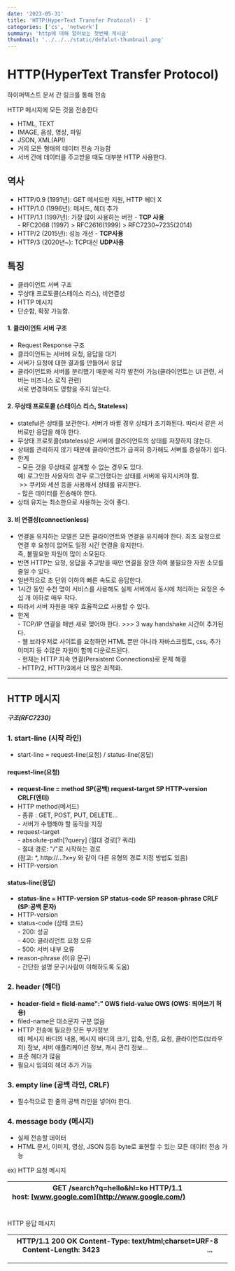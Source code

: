 ```yaml
---
date: '2023-05-31'
title: 'HTTP(HyperText Transfer Protocol) - 1'
categories: ['cs', 'network']
summary: 'http에 대해 알아보는 첫번째 게시글'
thumbnail: '../../../static/defalut-thumbnail.png'
---
```


# HTTP(HyperText Transfer Protocol)

하이퍼텍스트 문서 간 링크를 통해 전송

HTTP 메시지에 모든 것을 전송한다

- HTML, TEXT
- IMAGE, 음성, 영상, 파일
- JSON, XML(API)
- 거의 모든 형태의 데이터 전송 가능함
- 서버 간에 데이터를 주고받을 때도 대부분 HTTP 사용한다.

## 역사

- HTTP/0.9 (1991년): GET 메서드만 지원, HTTP 헤더 X
- HTTP/1.0 (1996년): 메서드, 헤더 추가
- HTTP/1.1 (1997년): 가장 많이 사용하는 버전 - **TCP 사용**  
  \- RFC2068 (1997) > RFC2616(1999) > RFC7230~7235(2014)
- HTTP/2 (2015년): 성능 개선 - **TCP사용**
- HTTP/3 (2020년~): TCP대신 **UDP사용**

## 특징

- 클라이언트 서버 구조
- 무상태 프로토콜(스테이스 리스), 비연결성
- HTTP 메시지
- 단순함, 확장 가능함.

#### 1\. 클라이언트 서버 구조

- Request Response 구조
- 클라이언트는 서버에 요청, 응답을 대기
- 서버가 요청에 대한 결과를 만들어서 응답
- 클라이언트와 서버를 분리했기 때문에 각각 발전이 가능(클라이언트는 UI 관련, 서버는 비즈니스 로직 관련)  
  서로 변경하여도 영향을 주지 않는다.

#### 2\. 무상태 프로토콜 (스테이스 리스, Stateless)

- stateful은 상태를 보관한다. 서버가 바뀔 경우 상태가 초기화된다. 따라서 같은 서버로만 응답을 해야 한다.
- 무상태 프로토콜(stateless)은 서버에 클라이언트의 상태를 저장하지 않는다.
- 상태를 관리하지 않기 때문에 클라이언트가 급격히 증가해도 서버를 증설하기 쉽다.
- 한계  
  \- 모든 것을 무상태로 설계할 수 없는 경우도 있다.  
  예) 로그인한 사용자의 경우 로그인했다는 상태를 서버에 유지시켜야 함.  
   >> 쿠키와 세션 등을 사용해서 상태를 유지한다.  
  \- 많은 데이터를 전송해야 한다.
- 상태 유지는 최소한으로 사용하는 것이 좋다.

#### 3\. 비 연결성(connectionless)

- 연결을 유지하는 모델은 모든 클라이언트와 연결을 유지해야 한다. 최초 요청으로 연결 후 요청이 없어도 일정 시간 연결을 유지한다.  
  즉, 불필요한 자원이 많이 소모된다.
- 반면 HTTP는 요청, 응답을 주고받을 때만 연결을 잠깐 하여 불필요한 자원 소모를 줄일 수 있다.
- 일반적으로 초 단위 이하의 빠른 속도로 응답한다.
- 1시간 동안 수천 명이 서비스를 사용해도 실제 서버에서 동시에 처리하는 요청은 수십 개 이하로 매우 작다.
- 따라서 서버 자원을 매우 효율적으로 사용할 수 있다.
- 한계  
  \- TCP/IP 연결을 매번 새로 맺어야 한다. >>> 3 way handshake 시간이 추가된다.  
  \- 웹 브라우저로 사이트를 요청하면 HTML 뿐만 아니라 자바스크립트, css, 추가 이미지 등 수많은 자원이 함께 다운로드된다.  
  \- 현재는 HTTP 지속 연결(Persistent Connections)로 문제 해결  
  \- HTTP/2, HTTP/3에서 더 많은 최적화.

---

## **HTTP 메시지**

##### 구조(RFC7230)

### **1\. start-line (시작 라인)**

- start-line = request-line(요청) / status-line(응답)

#### request-line(요청)

- **request-line = method SP(공백) request-target SP HTTP-version CRLF(엔터)**
- HTTP method(메서드)  
  \- 종류 : GET, POST, PUT, DELETE...  
  \- 서버가 수행해야 할 동작을 지정
- request-target  
  \- absolute-path\[?query\] (절대 경로\[? 쿼리)  
  \- 절대 경로: "/"로 시작하는 경로  
  (참고: \*, http://...?x=y 와 같이 다른 유형의 경로 지정 방법도 있음)
- HTTP-version

#### status-line(응답)

- **status-line = HTTP-version SP status-code SP reason-phrase CRLF (SP:공백 문자)**
- HTTP-version
- status-code (상태 코드)  
  \- 200: 성공  
  \- 400: 클라리언트 요청 오류  
  \- 500: 서버 내부 오류
- reason-phrase (이유 문구)  
  \- 간단한 설명 문구(사람이 이해하도록 도움)

### **2\. header (헤더)**

- **header-field = field-name":" OWS field-value OWS (OWS: 띄어쓰기 허용)**
- filed-name은 대소문자 구분 없음
- HTTP 전송에 필요한 모든 부가정보  
  예) 메시지 바디의 내용, 메시지 바디의 크기, 압축, 인증, 요청, 클라이언트(브라우저) 정보, 서버 애플리케이션 정보, 캐시 관리 정보...
- 표준 헤더가 많음
- 필요시 임의의 헤더 추가 가능

### **3\. empty line (공백 라인, CRLF)**

- 필수적으로 한 줄의 공백 라인을 넣어야 한다.

### **4\. message body (메시지)**

- 실제 전송할 데이터
- HTML 문서, 이미지, 영상, JSON 등등 byte로 표현할 수 있는 모든 데이터 전송 가능

ex) HTTP 요청 메시지

| GET /search?q=hello&hl=ko HTTP/1.1 host: [www.google.com](http://www.google.com/)                                                    |
| ------------------------------------------------------------------------------------------------------------------------------------ |

HTTP 응답 메시지

| HTTP/1.1 200 OK Content-Type: text/html;charset=URF-8 Content-Length: 3423                                                     <html>     <body> ... </body> </html> |
| -------------------------------------------------------------------------------------------------------------------------------------------------------------------- |

---
